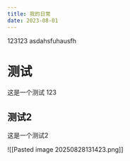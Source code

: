 ```yaml
---
title: 我的日常
date: 2023-08-01
---
```

123123
asdahsfuhausfh
# 测试
这是一个测试 123
## 测试2
这是一个测试2

![[Pasted image 20250828131423.png]]